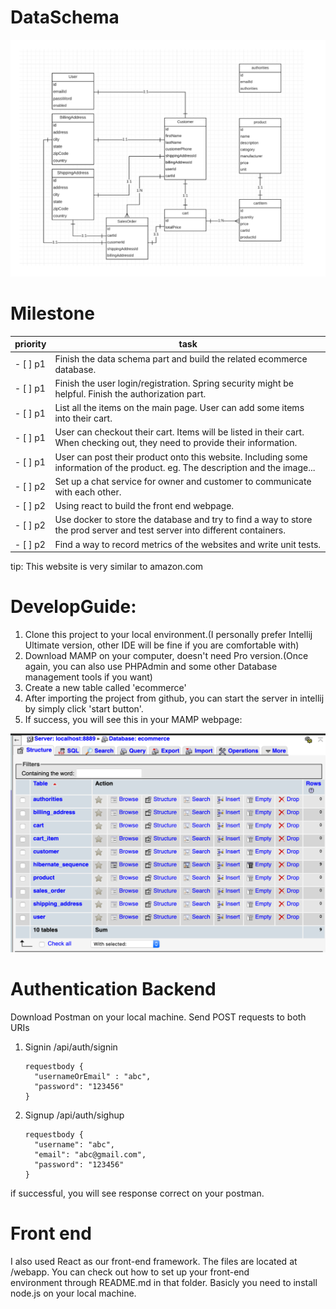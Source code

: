 # DataSchema
![Data schema](/images/DataSchema.png)
# Milestone
| priority | task |
| ----  | ----- | 
|- [ ] p1 | Finish the data schema part and build the related ecommerce database. |
- [ ] p1 | Finish the user login/registration. Spring security might be helpful. Finish the authorization part.
- [ ] p1 | List all the items on the main page. User can add some items into their cart.
- [ ] p1 | User can checkout their cart. Items will be listed in their cart. When checking out, they need to provide their information.
- [ ] p1 | User can post their product onto this website. Including some information of the product. eg. The description and the image...
- [ ] p2 | Set up a chat service for owner and customer to communicate with each other.
- [ ] p2 | Using react to build the front end webpage.
- [ ] p2 | Use docker to store the database and try to find a way to store the prod server and test server into different containers.
- [ ] p2 | Find a way to record metrics of the websites and write unit tests.

tip: This website is very similar to amazon.com


# DevelopGuide: 
1. Clone this project to your local environment.(I personally prefer Intellij Ultimate version, other IDE will be fine if you are comfortable with)
2. Download MAMP on your computer, doesn't need Pro version.(Once again, you can also use PHPAdmin and some other Database management tools if you want)
3. Create a new table called 'ecommerce'
4. After importing the project from github, you can start the server in intellij by simply click 'start button'. 
5. If success, you will see this in your MAMP webpage:

![Database](/images/DatabaseReview.png)


# Authentication Backend
Download Postman on your local machine. Send POST requests to both URIs
1. Signin /api/auth/signin  
    ```
    requestbody {  
      "usernameOrEmail" : "abc",  
      "password": "123456"  
    }  
    ```  
2. Signup /api/auth/sighup  
    ```
    requestbody {  
      "username": "abc",  
      "email": "abc@gmail.com",  
      "password": "123456"  
    }  
    ```
if successful, you will see response correct on your postman.  

# Front end 
I also used React as our front-end framework. The files are located at /webapp. You can check out how to set up your front-end  
environment through README.md in that folder. Basicly you need to install node.js on your local machine.

